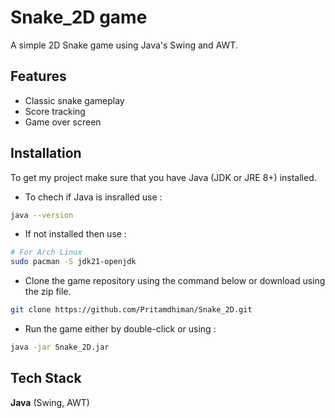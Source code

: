 # Snake_2D game

A simple 2D Snake game using Java's Swing and AWT.  

## Features

- Classic snake gameplay
- Score tracking
- Game over screen


## Installation

To get my project make sure that you have Java (JDK or JRE 8+) installed.
- To chech if Java is insralled use :
```bash
java --version
```
- If not installed then use :
```bash
# For Arch Linux
sudo pacman -S jdk21-openjdk
```
- Clone the game repository using  the command below or download using the zip file.
```bash
git clone https://github.com/Pritamdhiman/Snake_2D.git
``` 
  - Run the game either by double-click or using :
```bash
java -jar Snake_2D.jar
```
   

## Tech Stack

**Java** (Swing, AWT)
